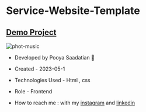 # Service-Website-Template
## [Demo Project]()

![phot-music]()


- Developed by Pooya Saadatian 🤙

-  Created - 2023-05-1

- Technologies Used - Html , css  

- Role - Frontend

- How to reach me : with my [instagram]() and [linkedin]()

